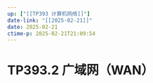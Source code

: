 ```yaml
---
up: ["[[TP393 计算机网络]]"]
date-link: "[[2025-02-21]]"
date: 2025-02-21
ctime-p: 2025-02-21T21:09:54
---
```


# TP393.2 广域网（WAN）
